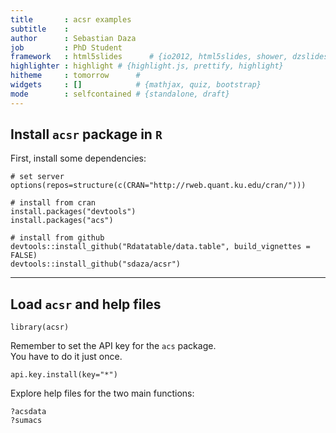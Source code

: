 ```yaml
---
title       : acsr examples
subtitle    : 
author      : Sebastian Daza
job         : PhD Student
framework   : html5slides      # {io2012, html5slides, shower, dzslides, ...}
highlighter : highlight # {highlight.js, prettify, highlight}
hitheme     : tomorrow      # 
widgets     : []            # {mathjax, quiz, bootstrap}
mode        : selfcontained # {standalone, draft}
---
```


## Install `acsr` package in `R`

First, install some dependencies:  

```
# set server
options(repos=structure(c(CRAN="http://rweb.quant.ku.edu/cran/")))

# install from cran
install.packages("devtools")
install.packages("acs")

# install from github
devtools::install_github("Rdatatable/data.table", build_vignettes = FALSE)
devtools::install_github("sdaza/acsr")
```



----

## Load `acsr` and help files

```
library(acsr)
```

Remember to set the API key for the `acs` package.  
You have to do it just once.

```
api.key.install(key="*")
```

Explore help files for the two main functions: 
```
?acsdata
?sumacs
```

